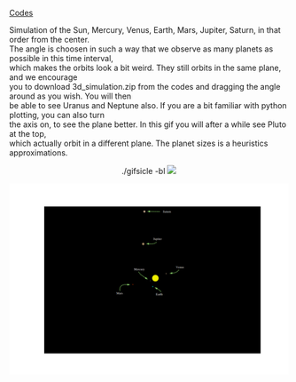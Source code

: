 [Codes](https://github.com/endrias34/FYS4150/tree/master/src/Project-3)
  

Simulation of the Sun, Mercury, Venus, Earth, Mars, Jupiter, Saturn, in that order from the center.  
The angle is choosen in such a way that we observe as many planets as possible in this time interval,  
which makes the orbits look a bit weird. They still orbits in the same plane, and we encourage  
you to download 3d_simulation.zip from the codes and dragging the angle around as you wish. You will then  
be able to see Uranus and Neptune also. If you are a bit familiar with python plotting, you can also turn  
the axis on, to see the plane better. In this gif you will after a while see Pluto at the top,  
which actually orbit in a different plane. The planet sizes is a heuristics approximations.

<p align="center">
  ./gifsicle -bl <img src="Solar.gif">
</p>

<p align="center">
  <img src="test.png">  
</p>
